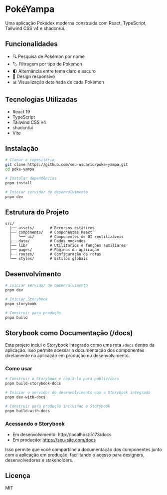 # PokéYampa

Uma aplicação Pokédex moderna construída com React, TypeScript, Tailwind CSS v4 e shadcn/ui.

## Funcionalidades

- 🔍 Pesquisa de Pokémon por nome
- 🏷️ Filtragem por tipo de Pokémon
- 🌓 Alternância entre tema claro e escuro
- 📱 Design responsivo
- 📊 Visualização detalhada de cada Pokémon

## Tecnologias Utilizadas

- React 19
- TypeScript
- Tailwind CSS v4
- shadcn/ui
- Vite

## Instalação

```bash
# Clonar o repositório
git clone https://github.com/seu-usuario/poke-yampa.git
cd poke-yampa

# Instalar dependências
pnpm install

# Iniciar servidor de desenvolvimento
pnpm dev
```

## Estrutura do Projeto

```
src/
  ├── assets/       # Recursos estáticos
  ├── components/   # Componentes React
  │   └── ui/       # Componentes de UI reutilizáveis
  ├── data/         # Dados mockados
  ├── lib/          # Utilitários e funções auxiliares
  ├── pages/        # Páginas da aplicação
  ├── routes/       # Configuração de rotas
  └── styles/       # Estilos globais
```

## Desenvolvimento

```bash
# Iniciar servidor de desenvolvimento
pnpm dev

# Iniciar Storybook
pnpm storybook

# Construir para produção
pnpm build
```

## Storybook como Documentação (/docs)

Este projeto inclui o Storybook integrado como uma rota `/docs` dentro da aplicação. Isso permite acessar a documentação dos componentes diretamente na aplicação em produção ou desenvolvimento.

### Como usar

```bash
# Construir o Storybook e copiá-lo para public/docs
pnpm build-storybook-docs

# Iniciar o servidor de desenvolvimento com o Storybook integrado
pnpm dev-with-docs

# Construir para produção incluindo o Storybook
pnpm build-with-docs
```

### Acessando o Storybook

- Em desenvolvimento: http://localhost:5173/docs
- Em produção: https://seu-site.com/docs

Isso permite que você compartilhe a documentação dos componentes junto com a aplicação em produção, facilitando o acesso para designers, desenvolvedores e stakeholders.

## Licença

MIT
